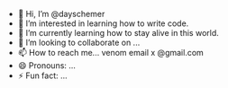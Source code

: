 - 👋 Hi, I’m @dayschemer
- 👀 I’m interested in learning how to write code.
- 🌱 I’m currently learning how to stay alive in this world.
- 💞️ I’m looking to collaborate on ...
- 📫 How to reach me... venom email x @gmail.com
- 😄 Pronouns: ...
- ⚡ Fun fact: ...

<!---
dayschemer/dayschemer is a ✨ special ✨ repository because its `README.md` (this file) appears on your GitHub profile.
You can click the Preview link to take a look at your changes.
--->
